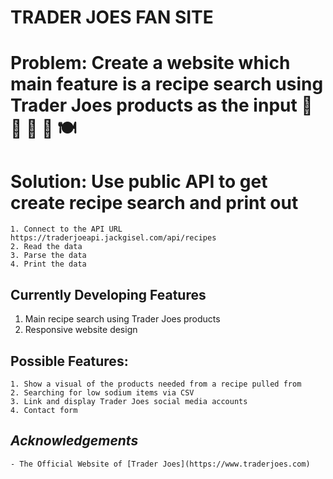 
# **TRADER JOES FAN SITE**

# Problem: Create a website which main feature is a recipe search using Trader Joes products as the input :shopping_cart: :avocado: :green_salad: :stew: :plate_with_cutlery:
# Solution: Use public API to get create recipe search and print out

    1. Connect to the API URL https://traderjoeapi.jackgisel.com/api/recipes
    2. Read the data
    3. Parse the data
    4. Print the data

## Currently Developing Features 
1. Main recipe search using Trader Joes products
2. Responsive website design

## Possible Features: 
    1. Show a visual of the products needed from a recipe pulled from 
    2. Searching for low sodium items via CSV
    3. Link and display Trader Joes social media accounts
    4. Contact form  

## *Acknowledgements*
    - The Official Website of [Trader Joes](https://www.traderjoes.com)    